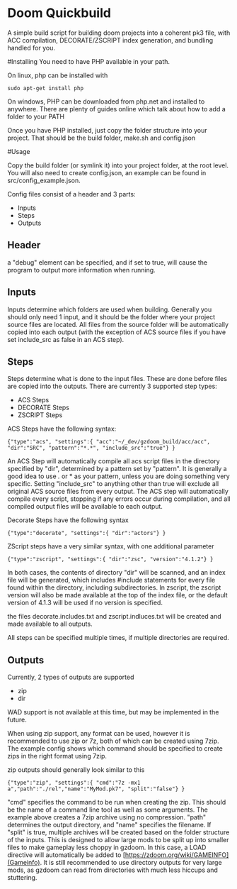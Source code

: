 # Doom Quickbuild
A simple build script for building doom projects into a coherent pk3 file, with ACC compilation, DECORATE/ZSCRIPT index generation, and bundling handled for you.

#Installing
You need to have PHP available in your path.

On linux, php can be installed with

    sudo apt-get install php

On windows, PHP can be downloaded from php.net and installed to anywhere. There are plenty of guides online which talk about how to add a folder to your PATH

Once you have PHP installed, just copy the folder structure into your project. That should be the build folder, make.sh and config.json

#Usage

Copy the build folder (or symlink it) into your project folder, at the root level. You will also need to create config.json, an example can be found in src/config_example.json.

Config files consist of a header and 3 parts:

- Inputs
- Steps
- Outputs

## Header

a "debug" element can be specified, and if set to true, will cause the program to output more information when running.

## Inputs

Inputs determine which folders are used when building. Generally you should only need 1 input, and it should be the folder where your project source files are located. All files from the source folder will be automatically copied into each output (with the exception of ACS source files if you have set include_src as false in an ACS step).

## Steps

Steps determine what is done to the input files. These are done before files are copied into the outputs. There are currently 3 supported step types:

- ACS Steps
- DECORATE Steps
- ZSCRIPT Steps

ACS Steps have the following syntax:

    {"type":"acs", "settings":{ "acc":"~/_dev/gzdoom_build/acc/acc", "dir":"SRC", "pattern":"*.*", "include_src":"true"} }

An ACS Step will automatically compile all acs script files in the directory specified by "dir", determined by a pattern set by "pattern". It is generally a good idea to use *.* or * as your pattern, unless you are doing something very specific. Setting "include_src" to anything other than true will exclude all original ACS source files from every output. The ACS step will automatically compile every script, stopping if any errors occur during compilation, and all compiled output files will be available to each output.

Decorate Steps have the following syntax

    {"type":"decorate", "settings":{ "dir":"actors"} }

ZScript steps have a very similar syntax, with one additional parameter

    {"type":"zscript", "settings":{ "dir":"zsc", "version":"4.1.2"} }

In both cases, the contents of directory "dir" will be scanned, and an index file will be generated, which includes #include statements for every file found within the directory, including subdirectories. In zscript, the zscript version will also be made available at the top of the index file, or the default version of 4.1.3 will be used if no version is specified.

the files decorate.includes.txt and zscript.indluces.txt will be created and made available to all outputs.

All steps can be specified multiple times, if multiple directories are required.

## Outputs

Currently, 2 types of outputs are supported

- zip
- dir

WAD support is not available at this time, but may be implemented in the future.

When using zip support, any format can be used, however it is recommended to use zip or 7z, both of which can be created using 7zip. The example config shows which command should be specified to create zips in the right format using 7zip.

zip outputs should generally look similar to this

    {"type":"zip", "settings":{ "cmd":"7z -mx1 a","path":"./rel","name":"MyMod.pk7", "split":"false"} }

"cmd" specifies the command to be run when creating the zip. This should be the name of a command line tool as well as some arguments. The example above creates a 7zip archive using no compression. "path" determines the output directory, and "name" specifies the filename. If "split" is true, multiple archives will be created based on the folder structure of the inputs. This is designed to allow large mods to be split up into smaller files to make gameplay less choppy in gzdoom. In this case, a LOAD directive will automatically be added to [https://zdoom.org/wiki/GAMEINFO](Gameinfo). It is still recommended to use directory outputs for very large mods, as gzdoom can read from directories with much less hiccups and stuttering.
